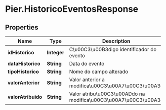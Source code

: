 # Pier.HistoricoEventosResponse

## Properties
Name | Type | Description | Notes
------------ | ------------- | ------------- | -------------
**idHistorico** | **Integer** | C\u00C3\u00B3digo identificador do evento | 
**dataHistorico** | **String** | Data do evento | 
**tipoHistorico** | **String** | Nome do campo alterado | 
**valorAnterior** | **String** | Valor anterior a modifica\u00C3\u00A7\u00C3\u00A3o | [optional] 
**valorAtribuido** | **String** | Valor atribu\u00C3\u00ADdo na modifica\u00C3\u00A7\u00C3\u00A3o | 


